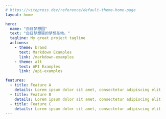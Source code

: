 ```yaml
---
# https://vitepress.dev/reference/default-theme-home-page
layout: home

hero:
  name: "白日梦想园"
  text: "白日梦想猿的梦想圣地。"
  tagline: My great project tagline
  actions:
    - theme: brand
      text: Markdown Examples
      link: /markdown-examples
    - theme: alt
      text: API Examples
      link: /api-examples

features:
  - title: Feature A
    details: Lorem ipsum dolor sit amet, consectetur adipiscing elit
  - title: Feature B
    details: Lorem ipsum dolor sit amet, consectetur adipiscing elit
  - title: Feature C
    details: Lorem ipsum dolor sit amet, consectetur adipiscing elit
---
```



